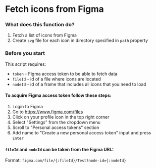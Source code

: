 # Fetch icons from Figma

### What does this function do?

1. Fetch a list of icons from Figma
2. Create `svg` file for each icon in directory specified in `path` property

### Before you start

This script requires:
-  `token` - Figma access token to be able to fetch data
-  `fileId` - id of a file where icons are located
-  `nodeId` - id of a frame that includes all icons that you need to load

#### To acquire Figma access token follow these steps:

1. Login to Figma
3. Go to https://www.figma.com/files
4. Click on your profile icon in the top right corner
5. Select "Settings" from the dropdown menu
6. Scroll to "Personal access tokens" section
7. Add name to "Create a new personal access token" input and press `Enter`

#### `fileId` and `nodeId` can be taken from the Figma URL:
Format: `figma.com/file/{:fileId}/Test?node-id={:nodeId}`

